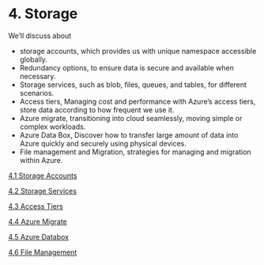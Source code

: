 # 4. Storage

We’ll discuss about 

- storage accounts, which provides us with unique namespace accessible globally.
- Redundancy options, to ensure data is secure and available when necessary.
- Storage services, such as blob, files, queues, and tables, for different scenarios.
- Access tiers, Managing cost and performance with Azure’s access tiers, store data according to how frequent we use it.
- Azure migrate, transitioning into cloud seamlessly, moving simple or complex workloads.
- Azure Data Box, Discover how to transfer large amount of data into Azure quickly and securely using physical devices.
- File management and Migration, strategies for managing and migration within Azure.

[4.1 Storage Accounts](4%201%20Storage%20Accounts%201603e1d514fd80418c50df3e556049bc.md)

[4.2 Storage Services](4%202%20Storage%20Services%201603e1d514fd80c58c80fe6cea38c812.md)

[4.3 Access Tiers](4%203%20Access%20Tiers%201603e1d514fd80f8812efe23c71f9d0f.md)

[4.4 Azure Migrate](4%204%20Azure%20Migrate%201603e1d514fd80b6b5b9f60e872dede1.md)

[4.5 Azure Databox](4%205%20Azure%20Databox%201603e1d514fd80f98494cae56e6483e2.md)

[4.6 File Management](4%206%20File%20Management%201603e1d514fd80d98093d93d1509f0c2.md)